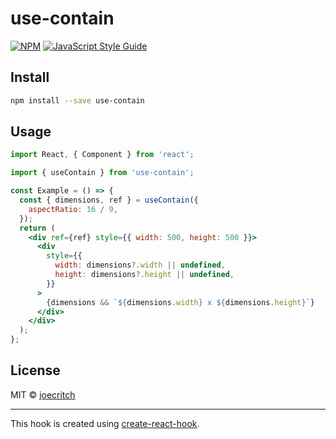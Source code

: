 # use-contain

>

[![NPM](https://img.shields.io/npm/v/use-contain.svg)](https://www.npmjs.com/package/use-contain) [![JavaScript Style Guide](https://img.shields.io/badge/code_style-standard-brightgreen.svg)](https://standardjs.com)

## Install

```bash
npm install --save use-contain
```

## Usage

```jsx
import React, { Component } from 'react';

import { useContain } from 'use-contain';

const Example = () => {
  const { dimensions, ref } = useContain({
    aspectRatio: 16 / 9,
  });
  return (
    <div ref={ref} style={{ width: 500, height: 500 }}>
      <div
        style={{
          width: dimensions?.width || undefined,
          height: dimensions?.height || undefined,
        }}
      >
        {dimensions && `${dimensions.width} x ${dimensions.height}`}
      </div>
    </div>
  );
};
```

## License

MIT © [joecritch](https://github.com/joecritch)

---

This hook is created using [create-react-hook](https://github.com/hermanya/create-react-hook).
